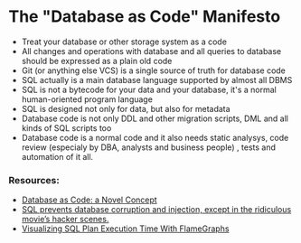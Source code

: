 # The "Database as Code" Manifesto

- Treat your database or other storage system as a code
- All changes and operations with database and all queries to database should be expressed as a plain old code
- Git (or anything else VCS) is a single source of truth for database code
- SQL actually is a main database language supported by almost all DBMS 
- SQL is not a bytecode for your data and your database, it's a normal human-oriented program language
- SQL is designed not only for data, but also for metadata
- Database code is not only DDL and other migration scripts, DML and all kinds of SQL scripts too
- Database code is a normal code and it also needs static analysys, code review (especialy by DBA, analysts and business people) , tests and automation of it all. 

### Resources:
- [Database as Code: a Novel Concept](https://dzone.com/articles/database-as-code-a-novel-concept)
- [SQL prevents database corruption and injection, except in the ridiculous movie’s hacker scenes.](https://medium.com/@FranckPachot/sql-prevents-database-corruption-and-injection-except-in-the-ridiculous-movies-hacker-scenes-8b89479468b4)
- [Visualizing SQL Plan Execution Time With FlameGraphs](https://blog.tanelpoder.com/posts/visualizing-sql-plan-execution-time-with-flamegraphs/)
